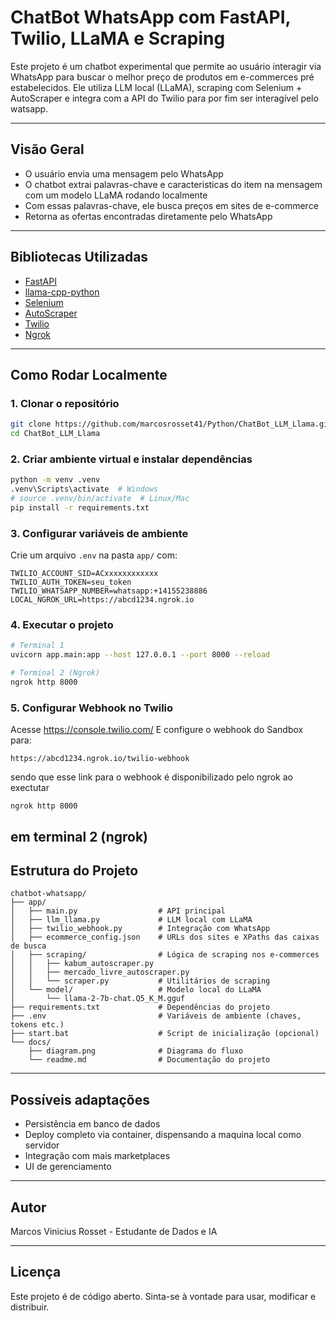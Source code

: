 #  ChatBot WhatsApp com FastAPI, Twilio, LLaMA e Scraping

Este projeto é um chatbot experimental que permite ao usuário interagir via WhatsApp para buscar o melhor preço de produtos em e-commerces pré estabelecidos. Ele utiliza LLM local (LLaMA), scraping com Selenium + AutoScraper e integra com a API do Twilio para por fim ser interagível pelo watsapp.

---

##  Visão Geral

- O usuário envia uma mensagem pelo WhatsApp
- O chatbot extrai palavras-chave e caracteristicas do item na mensagem com um modelo LLaMA rodando localmente
- Com essas palavras-chave, ele busca preços em sites de e-commerce
- Retorna as ofertas encontradas diretamente pelo WhatsApp

---

## Bibliotecas Utilizadas

- [FastAPI](https://fastapi.tiangolo.com/) 
- [llama-cpp-python](https://github.com/abetlen/llama-cpp-python) 
- [Selenium](https://www.selenium.dev/) 
- [AutoScraper](https://github.com/alirezamika/autoscraper) 
- [Twilio](https://www.twilio.com/) 
- [Ngrok](https://ngrok.com/)

---

## Como Rodar Localmente

### 1. Clonar o repositório
```bash
git clone https://github.com/marcosrosset41/Python/ChatBot_LLM_Llama.git
cd ChatBot_LLM_Llama
```

### 2. Criar ambiente virtual e instalar dependências
```bash
python -m venv .venv
.venv\Scripts\activate  # Windows
# source .venv/bin/activate  # Linux/Mac
pip install -r requirements.txt
```

### 3. Configurar variáveis de ambiente
Crie um arquivo `.env` na pasta `app/` com:
```env
TWILIO_ACCOUNT_SID=ACxxxxxxxxxxxx
TWILIO_AUTH_TOKEN=seu_token
TWILIO_WHATSAPP_NUMBER=whatsapp:+14155238886
LOCAL_NGROK_URL=https://abcd1234.ngrok.io
```

### 4. Executar o projeto
```bash
# Terminal 1
uvicorn app.main:app --host 127.0.0.1 --port 8000 --reload

# Terminal 2 (Ngrok)
ngrok http 8000
```

### 5. Configurar Webhook no Twilio
Acesse https://console.twilio.com/
E configure o webhook do Sandbox para:
```
https://abcd1234.ngrok.io/twilio-webhook
```
sendo que esse link para o webhook é disponibilizado pelo ngrok ao exectutar
```
ngrok http 8000
```
em terminal 2 (ngrok)
---

## Estrutura do Projeto

```
chatbot-whatsapp/
├── app/
│   ├── main.py                  # API principal
│   ├── llm_llama.py             # LLM local com LLaMA
│   ├── twilio_webhook.py        # Integração com WhatsApp
│   ├── ecommerce_config.json    # URLs dos sites e XPaths das caixas de busca
│   ├── scraping/                # Lógica de scraping nos e-commerces
│   │   ├── kabum_autoscraper.py
│   │   ├── mercado_livre_autoscraper.py
│   │   └── scraper.py           # Utilitários de scraping
│   └── model/                   # Modelo local do LLaMA
│       └── llama-2-7b-chat.Q5_K_M.gguf
├── requirements.txt             # Dependências do projeto
├── .env                         # Variáveis de ambiente (chaves, tokens etc.)
├── start.bat                    # Script de inicialização (opcional)
└── docs/
    ├── diagram.png              # Diagrama do fluxo
    └── readme.md                # Documentação do projeto

```

---

## Possíveis adaptações
- Persistência em banco de dados
- Deploy completo via container, dispensando a maquina local como servidor
- Integração com mais marketplaces
- UI de gerenciamento

---

##  Autor
Marcos Vinicius Rosset - Estudante de Dados e IA

---

## Licença
Este projeto é de código aberto. Sinta-se à vontade para usar, modificar e distribuir.

